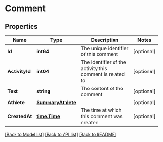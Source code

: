 # Comment

## Properties

Name | Type | Description | Notes
------------ | ------------- | ------------- | -------------
**Id** | **int64** | The unique identifier of this comment | [optional] 
**ActivityId** | **int64** | The identifier of the activity this comment is related to | [optional] 
**Text** | **string** | The content of the comment | [optional] 
**Athlete** | [**SummaryAthlete**](SummaryAthlete.md) |  | [optional] 
**CreatedAt** | [**time.Time**](time.Time.md) | The time at which this comment was created. | [optional] 

[[Back to Model list]](../README.md#documentation-for-models) [[Back to API list]](../README.md#documentation-for-api-endpoints) [[Back to README]](../README.md)


